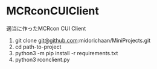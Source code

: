 # MCRconCUIClient
適当に作ったMCRcon CUI Client

1. git clone git@github.com:midorichaan/MiniProjects.git
2. cd path-to-project
3. python3 -m pip install -r requirements.txt
4. python3 rconclient.py
